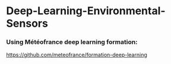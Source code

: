 # Deep-Learning-Environmental-Sensors

### Using Météofrance deep learning formation:
https://github.com/meteofrance/formation-deep-learning

